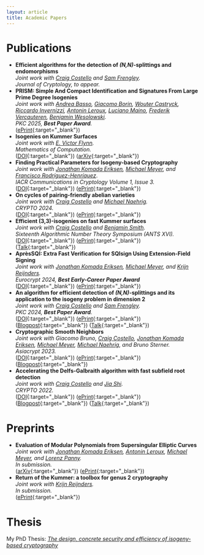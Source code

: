 ```yaml
---
layout: article
title: Academic Papers
---
```

# Publications
* **Efficient algorithms for the detection of *(N,N)*-splittings and endomorphisms** \
*Joint work with [Craig Costello](https://www.craigcostello.com.au/) and [Sam Frengley](https://samfrengley.github.io/).* \
*Journal of Cryptology, to appear.*
* **PRISM: Simple And Compact Identification and Signatures From Large Prime Degree Isogenies** \
*Joint work with [Andrea Basso](https://andreabasso.com/), [Giacomo Borin](https://giacomoborin.github.io/), [Wouter Castryck](https://homes.esat.kuleuven.be/~wcastryc/), [Riccardo Invernizzi](https://r98inver.github.io/), [Antonin Leroux](https://tonioecto.github.io/antoninleroux/), [Luciano Maino](https://lucianomaino.github.io/Luciano-Maino.github.io/), [Frederik Vercauteren](https://www.esat.kuleuven.be/cosic/people/person/?u=u0031924), [Benjamin Wesolowski](https://www.bweso.com/).*\
*PKC 2025, **Best Paper Award**.* \
([ePrint](https://eprint.iacr.org/2025/135){:target="_blank"})
* **Isogenies on Kummer Surfaces**\
*Joint work with [E. Victor Flynn](https://people.maths.ox.ac.uk/flynn/).*\
*Mathematics of Computation.*\
([DOI](https://doi.org/10.1090/mcom/4036){:target="_blank"}) ([arXiv](https://arxiv.org/abs/2409.14819){:target="_blank"})
* **Finding Practical Parameters for Isogeny-based Cryptography**\
*Joint work with [Jonathan Komada Eriksen](https://jonathke.github.io/), [Michael Meyer](https://www.uni-regensburg.de/informatik-data-science/datensicherheit-kryptographie/team/dr-michael-meyer/index.html), and [Francisco Rodríguez-Henríquez](https://delta.cs.cinvestav.mx/~francisco/)*.\
*IACR Communications in Cryptology Volume 1, Issue 3.*\
([DOI](https://cic.iacr.org/p/1/3/39){:target="_blank"}) ([ePrint](https://eprint.iacr.org/2024/1150){:target="_blank"})
* **On cycles of pairing-friendly abelian varieties** \
*Joint work with [Craig Costello](https://www.craigcostello.com.au/) and [Michael Naehrig](https://cryptosith.org/michael/).* \
*CRYPTO 2024.* \
([DOI](https://link.springer.com/chapter/10.1007/978-3-031-68400-5_7){:target="_blank"}) ([ePrint](https://eprint.iacr.org/2024/869.pdf){:target="_blank"})
* **Efficient (3,3)-isogenies on fast Kummer surfaces** \
*Joint work with [Craig Costello](https://www.craigcostello.com.au/) and [Benjamin Smith](https://www.lix.polytechnique.fr/~smith/).* \
*Sixteenth Algorithmic Number Theory Symposium (ANTS XVI).* \
([DOI](https://doi.org/10.1007/s40993-024-00600-y){:target="_blank"}) ([ePrint](https://eprint.iacr.org/2024/144.pdf){:target="_blank"}) ([Talk](https://antsmath.org/ANTSXVI/slides/Santos.pdf){:target="_blank"})
* **AprèsSQI: Extra Fast Verification for SQIsign Using Extension-Field Signing** \
*Joint work with [Jonathan Komada Eriksen](https://jonathke.github.io/), [Michael Meyer](https://www.uni-regensburg.de/informatik-data-science/datensicherheit-kryptographie/team/dr-michael-meyer/index.html), and [Krijn Reijnders](https://krijnreijnders.com/).* \
*Eurocrypt 2024, **Best Early-Career Paper Award*** \
([DOI](https://doi.org/10.1007/978-3-031-58716-0_3){:target="_blank"}) ([ePrint](https://eprint.iacr.org/2023/1559.pdf){:target="_blank"})
* **An algorithm for efficient detection of *(N,N)*-splittings and its application to the isogeny problem in dimension 2** \
*Joint work with [Craig Costello](https://www.craigcostello.com.au/) and [Sam Frengley](https://samfrengley.github.io/).* \
*PKC 2024, **Best Paper Award**.* \
([DOI](https://doi.org/10.1007/978-3-031-57725-3_6){:target="_blank"}) ([ePrint](https://eprint.iacr.org/2022/1736.pdf){:target="_blank"}) ([Blogpost](https://www.mariascrs.com/2023/01/09/splitsearcher.html){:target="_blank"}) ([Talk](https://youtu.be/hIRiGG2ch2k?si=_P2uE3s-hcNkN_6Y){:target="_blank"})
* **Cryptographic Smooth Neighbors** \
*Joint work with Giacomo Bruno, [Craig Costello](https://www.craigcostello.com.au/), [Jonathan Komada Eriksen](https://jonathke.github.io/), [Michael Meyer](https://www.uni-regensburg.de/informatik-data-science/datensicherheit-kryptographie/team/dr-michael-meyer/index.html), [Michael Naehrig](https://cryptosith.org/michael/), and Bruno Sterner.* \
*Asiacrypt 2023.* \
([DOI](https://doi.org/10.1007/978-981-99-8739-9_7){:target="_blank"}) ([ePrint](https://eprint.iacr.org/2022/1439.pdf){:target="_blank"}) ([Blogpost](https://www.mariascrs.com/2022/10/24/twinsmooths.html){:target="_blank"})
* **Accelerating the Delfs-Galbraith algorithm with fast subfield root detection** \
*Joint work with [Craig Costello](https://www.craigcostello.com.au/) and [Jia Shi](https://janeshi99.github.io/).* \
*CRYPTO 2022.* \
([DOI](https://doi.org/10.1007/978-3-031-15982-4_10){:target="_blank"}) ([ePrint](https://eprint.iacr.org/2021/1488.pdf){:target="_blank"}) ([Blogpost](https://mariascrs.github.io/2021/11/16/supersolver.html){:target="_blank"}) ([Talk](https://www.youtube.com/watch?v=XzdcRcb65UM&t=1s){:target="_blank"})

# Preprints

* **Evaluation of Modular Polynomials from Supersingular Elliptic Curves** \
*Joint work with [Jonathan Komada Eriksen](https://jonathke.github.io/), [Antonin Leroux](https://tonioecto.github.io/antoninleroux/), [Michael Meyer](https://www.uni-regensburg.de/informatik-data-science/datensicherheit-kryptographie/team/dr-michael-meyer/index.html), and [Lorenz Panny](https://yx7.cc/).*\
*In submission.* \
([arXiv](https://arxiv.org/abs/2506.15429){:target="_blank"})
([ePrint](https://eprint.iacr.org/2025/147){:target="_blank"})
* **Return of the Kummer: a toolbox for genus 2 cryptography** \
*Joint work with [Krijn Reijnders](https://krijnreijnders.com/).*\
*In submission.*\
([ePrint](https://eprint.iacr.org/2024/948){:target="_blank"})


# Thesis

My PhD Thesis: <a href="../files/thesis.pdf" target="_blank">*The design, concrete security and efficiency of isogeny-based cryptography*</a>
